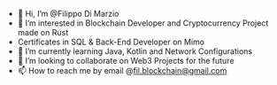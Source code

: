 - 👋 Hi, I’m @Filippo Di Marzio
- 👀 I’m interested in Blockchain Developer and Cryptocurrency Project made on Rust 
- Certificates in SQL & Back-End Developer on Mimo
- 🌱 I’m currently learning Java, Kotlin and Network Configurations 
- 💞️ I’m looking to collaborate on Web3 Projects for the future
- 📫 How to reach me by email @fil.blockchain@gmail.com
<!---
Filippodm7/Filippodm7 is a ✨ special ✨ repository because its `README.md` (this file) appears on your GitHub profile.
You can click the Preview link to take a look at your changes.
--->
